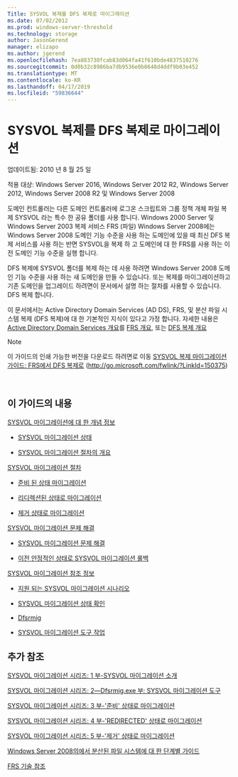 ```yaml
---
Title: SYSVOL 복제를 DFS 복제로 마이그레이션
ms.date: 07/02/2012
ms.prod: windows-server-threshold
ms.technology: storage
author: JasonGerend
manager: elizapo
ms.author: jgerend
ms.openlocfilehash: 7ea883730fcab83d064fa41f610bde4837510276
ms.sourcegitcommit: 0d0b32c8986ba7db9536e0b8648d4ddf9b03e452
ms.translationtype: MT
ms.contentlocale: ko-KR
ms.lasthandoff: 04/17/2019
ms.locfileid: "59836644"
---
```

# <a name="migrate-sysvol-replication-to-dfs-replication"></a>SYSVOL 복제를 DFS 복제로 마이그레이션


업데이트됨: 2010 년 8 월 25 일

적용 대상: Windows Server 2016, Windows Server 2012 R2, Windows Server 2012, Windows Server 2008 R2 및 Windows Server 2008

도메인 컨트롤러는 다른 도메인 컨트롤러에 로그온 스크립트와 그룹 정책 개체 파일 복제 SYSVOL 라는 특수 한 공유 폴더를 사용 합니다. Windows 2000 Server 및 Windows Server 2003 복제 서비스 FRS (파일) Windows Server 2008에는 Windows Server 2008 도메인 기능 수준을 사용 하는 도메인에 있을 때 최신 DFS 복제 서비스를 사용 하는 반면 SYSVOL을 복제 하 고 도메인에 대 한 FRS를 사용 하는 이전 도메인 기능 수준을 실행 합니다.

DFS 복제에 SYSVOL 폴더를 복제 하는 데 사용 하려면 Windows Server 2008 도메인 기능 수준을 사용 하는 새 도메인을 만들 수 있습니다. 또는 복제를 마이그레이션하고 기존 도메인을 업그레이드 하려면이 문서에서 설명 하는 절차를 사용할 수 있습니다. DFS 복제 합니다.

이 문서에서는 Active Directory Domain Services (AD DS), FRS, 및 분산 파일 시스템 복제 (DFS 복제)에 대 한 기본적인 지식이 있다고 가정 합니다. 자세한 내용은 [Active Directory Domain Services 개요](http://go.microsoft.com/fwlink/?linkid=147787)를 [FRS 개요](http://go.microsoft.com/fwlink/?linkid=121763), 또는 [DFS 복제 개요](http://go.microsoft.com/fwlink/?linkid=121762)


> [!NOTE]
> 이 가이드의 인쇄 가능한 버전을 다운로드 하려면로 이동 <a href="http://go.microsoft.com/fwlink/?linkid=150375">SYSVOL 복제 마이그레이션 가이드: FRS에서 DFS 복제로</a> (http://go.microsoft.com/fwlink/?LinkId=150375)
<br>


## <a name="in-this-guide"></a>이 가이드의 내용

[SYSVOL 마이그레이션에 대 한 개념 정보](https://docs.microsoft.com/en-us/previous-versions/windows/it-pro/windows-server-2008-R2-and-2008/dd640170(v=ws.10))

  - [SYSVOL 마이그레이션 상태](https://docs.microsoft.com/en-us/previous-versions/windows/it-pro/windows-server-2008-R2-and-2008/dd641052(v=ws.10))  
      
  - [SYSVOL 마이그레이션 절차의 개요](https://docs.microsoft.com/en-us/previous-versions/windows/it-pro/windows-server-2008-R2-and-2008/dd639809(v=ws.10))  
      

[SYSVOL 마이그레이션 절차](https://docs.microsoft.com/en-us/previous-versions/windows/it-pro/windows-server-2008-R2-and-2008/dd639860(v=ws.10))

  - [준비 된 상태 마이그레이션](https://docs.microsoft.com/en-us/previous-versions/windows/it-pro/windows-server-2008-R2-and-2008/dd641193(v=ws.10))  
      
  - [리디렉션된 상태로 마이그레이션](https://docs.microsoft.com/en-us/previous-versions/windows/it-pro/windows-server-2008-R2-and-2008/dd641340(v=ws.10))  
      
  - [제거 상태로 마이그레이션](https://docs.microsoft.com/en-us/previous-versions/windows/it-pro/windows-server-2008-R2-and-2008/dd640254(v=ws.10))  
      

[SYSVOL 마이그레이션 문제 해결](https://docs.microsoft.com/en-us/previous-versions/windows/it-pro/windows-server-2008-R2-and-2008/dd640395(v=ws.10))

  - [SYSVOL 마이그레이션 문제 해결](https://docs.microsoft.com/en-us/previous-versions/windows/it-pro/windows-server-2008-R2-and-2008/dd639976(v=ws.10))  
      
  - [이전 안정적인 상태로 SYSVOL 마이그레이션 롤백](https://docs.microsoft.com/en-us/previous-versions/windows/it-pro/windows-server-2008-R2-and-2008/dd640509(v=ws.10))  
      

[SYSVOL 마이그레이션 참조 정보](https://docs.microsoft.com/en-us/previous-versions/windows/it-pro/windows-server-2008-R2-and-2008/dd640293(v=ws.10))

  - [지원 되는 SYSVOL 마이그레이션 시나리오](https://docs.microsoft.com/en-us/previous-versions/windows/it-pro/windows-server-2008-R2-and-2008/dd639854(v=ws.10))  
      
  - [SYSVOL 마이그레이션 상태 확인](https://docs.microsoft.com/en-us/previous-versions/windows/it-pro/windows-server-2008-R2-and-2008/dd639789(v=ws.10))  
      
  - [Dfsrmig](https://docs.microsoft.com/en-us/previous-versions/windows/it-pro/windows-server-2008-R2-and-2008/dd641227(v=ws.10))  
      
  - [SYSVOL 마이그레이션 도구 작업](https://docs.microsoft.com/en-us/previous-versions/windows/it-pro/windows-server-2008-R2-and-2008/dd639712(v=ws.10))  
      

## <a name="additional-references"></a>추가 참조

[SYSVOL 마이그레이션 시리즈: 1 부-SYSVOL 마이그레이션 소개](http://go.microsoft.com/fwlink/?linkid=121756)

[SYSVOL 마이그레이션 시리즈: 2—Dfsrmig.exe 부: SYSVOL 마이그레이션 도구](http://go.microsoft.com/fwlink/?linkid=121757)

[SYSVOL 마이그레이션 시리즈: 3 부-'준비' 상태로 마이그레이션](http://go.microsoft.com/fwlink/?linkid=121758)

[SYSVOL 마이그레이션 시리즈: 4 부-'REDIRECTED' 상태로 마이그레이션](http://go.microsoft.com/fwlink/?linkid=121759)

[SYSVOL 마이그레이션 시리즈: 5 부-'제거' 상태로 마이그레이션](http://go.microsoft.com/fwlink/?linkid=121760)

[Windows Server 2008의에서 분산된 파일 시스템에 대 한 단계별 가이드](http://go.microsoft.com/fwlink/?linkid=85231)

[FRS 기술 참조](http://go.microsoft.com/fwlink/?linkid=121764)

